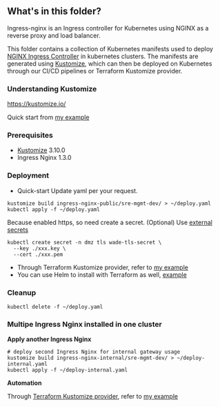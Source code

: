 ## What's in this folder?
Ingress-nginx is an Ingress controller for Kubernetes using NGINX as a reverse proxy and load balancer.

This folder contains a collection of Kubernetes manifests used to deploy [NGINX Ingress Controller](https://kubernetes.github.io/ingress-nginx/) in kubernetes clusters. The manifests are generated using [Kustomize](https://github.com/kubernetes-sigs/kustomize), which can then be deployed on Kubernetes through our CI/CD pipelines or Terraform Kustomize provider.

### Understanding Kustomize
https://kustomize.io/

Quick start from [my example](../../Kustomize/demo-manifests/README.md)

### Prerequisites
* [Kustomize](https://kubectl.docs.kubernetes.io/installation/kustomize/) 3.10.0
* Ingress Nginx 1.3.0

### Deployment
* Quick-start
Update yaml per your request. 

```
kustomize build ingress-nginx-public/sre-mgmt-dev/ > ~/deploy.yaml
kubectl apply -f ~/deploy.yaml
```

Because enabled https, so need create a secret. (Optional) Use [external secrets](../Kubernetes/external-secrets/)
```
kubectl create secret -n dmz tls wade-tls-secret \
  --key ./xxx.key \
  --cert ./xxx.pem
```

* Through Terraform Kustomize provider, refer to [my example](../../Terraform/kustomize/README.md)
* You can use Helm to install with Terraform as well, [example](../../Terraform/helm/)

### Cleanup
```
kubectl delete -f ~/deploy.yaml 
```

### Multipe Ingress Nginx installed in one cluster

**Apply another Ingress Nginx**
```
# deploy second Ingress Nginx for internal gateway usage
kustomize build ingress-nginx-internal/sre-mgmt-dev/ > ~/deploy-internal.yaml
kubectl apply -f ~/deploy-internal.yaml
```
**Automation**

Through [Terraform Kustomize provider](https://registry.terraform.io/providers/kbst/kustomization/latest/docs), refer to [my example](../../Terraform/kustomize/)
